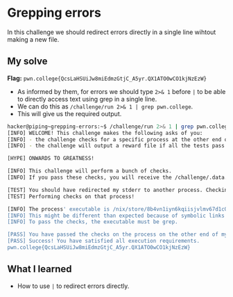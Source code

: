 # Grepping errors
In this challenge we should redirect errors directly in a single line wihtout making a new file.

## My solve
**Flag:** `pwn.college{QcsLaHSUiJw8miEdmzGtjC_A5yr.QX1ATO0wCO1kjNzEzW}`

- As informed by them, for errors we should type `2>& 1` before `|` to be able to directly access text using grep in a single line.
- We can do this as `/challenge/run 2>& 1 | grep pwn.college`.
- This will give us the required output.
```bash
hacker@piping~grepping-errors:~$ /challenge/run 2>& 1 | grep pwn.college
[INFO] WELCOME! This challenge makes the following asks of you:
[INFO] - the challenge checks for a specific process at the other end of stderr : grep
[INFO] - the challenge will output a reward file if all the tests pass : /challenge/.data.txt

[HYPE] ONWARDS TO GREATNESS!

[INFO] This challenge will perform a bunch of checks.
[INFO] If you pass these checks, you will receive the /challenge/.data.txt file.

[TEST] You should have redirected my stderr to another process. Checking...
[TEST] Performing checks on that process!

[INFO] The process' executable is /nix/store/8b4vn1iyn6kqiisjvlmv67d1c0p3j6wj-gnugrep-3.11/bin/grep.
[INFO] This might be different than expected because of symbolic links (for example, from /usr/bin/python to /usr/bin/python3 to /usr/bin/python3.8).
[INFO] To pass the checks, the executable must be grep.

[PASS] You have passed the checks on the process on the other end of my stderr!
[PASS] Success! You have satisfied all execution requirements.
pwn.college{QcsLaHSUiJw8miEdmzGtjC_A5yr.QX1ATO0wCO1kjNzEzW}
```

## What I learned 
- How to use `|` to redirect errors directly.
